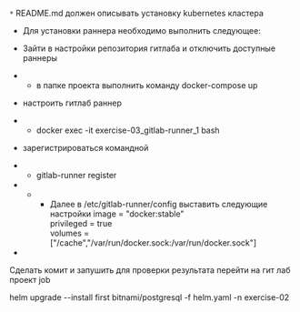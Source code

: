 `*` README.md должен описывать установку kubernetes кластера
  
* Для установки раннера необходимо выполнить следующее:

* Зайти в настройки репозитория гитлаба и отключить доступные раннеры
* * в папке проекта выполнить команду docker-compose up
* настроить гитлаб раннер
* *  docker exec -it exercise-03_gitlab-runner_1 bash
* зарегистрироваться командной
* * gitlab-runner register
* * * Далее в /etc/gitlab-runner/config выставить следующие настройки
      image = "docker:stable"                                                                                                                              
      privileged = true                                                                                                                                    
      volumes = ["/cache","/var/run/docker.sock:/var/run/docker.sock"]
* 
 
Сделать комит и запушить
для проверки результата  перейти на гит лаб проект job







helm upgrade --install first bitnami/postgresql -f helm.yaml -n exercise-02